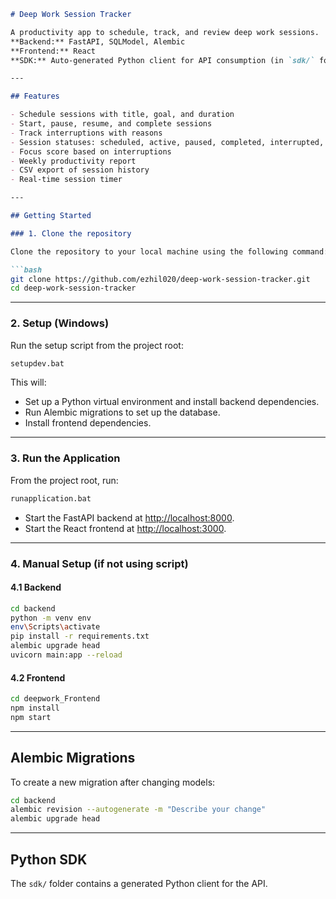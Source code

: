 
```markdown
# Deep Work Session Tracker

A productivity app to schedule, track, and review deep work sessions.  
**Backend:** FastAPI, SQLModel, Alembic  
**Frontend:** React  
**SDK:** Auto-generated Python client for API consumption (in `sdk/` folder)

---

## Features

- Schedule sessions with title, goal, and duration
- Start, pause, resume, and complete sessions
- Track interruptions with reasons
- Session statuses: scheduled, active, paused, completed, interrupted, abandoned, overdue
- Focus score based on interruptions
- Weekly productivity report
- CSV export of session history
- Real-time session timer

---

## Getting Started

### 1. Clone the repository

Clone the repository to your local machine using the following command:

```bash
git clone https://github.com/ezhil020/deep-work-session-tracker.git
cd deep-work-session-tracker
```

---

### 2. Setup (Windows)

Run the setup script from the project root:

```bash
setupdev.bat
```

This will:
- Set up a Python virtual environment and install backend dependencies.
- Run Alembic migrations to set up the database.
- Install frontend dependencies.

---

### 3. Run the Application

From the project root, run:

```bash
runapplication.bat
```

- Start the FastAPI backend at [http://localhost:8000](http://localhost:8000).
- Start the React frontend at [http://localhost:3000](http://localhost:3000).

---

### 4. Manual Setup (if not using script)

#### 4.1 Backend

```bash
cd backend
python -m venv env
env\Scripts\activate
pip install -r requirements.txt
alembic upgrade head
uvicorn main:app --reload
```

#### 4.2 Frontend

```bash
cd deepwork_Frontend
npm install
npm start
```

---

## Alembic Migrations

To create a new migration after changing models:

```bash
cd backend
alembic revision --autogenerate -m "Describe your change"
alembic upgrade head
```

---

## Python SDK

The `sdk/` folder contains a generated Python client for the API.
```

